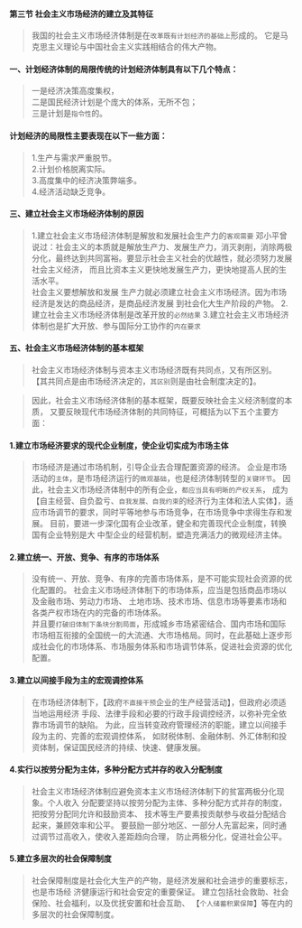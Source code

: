 #### 第三节 社会主义市场经济的建立及其特征
>   我国的社会主义市场经济体制是在`改革既有计划经济的基础上`形成的。
    它是马克思主义理论与中国社会主义实践相结合的伟大产物。
    
#### 一、计划经济体制的局限传统的计划经济体制具有以下几个特点：
>   一是经济决策高度集权，  
    二是国民经济计划是个庞大的体系，无所不包；   
    三是计划是`指令性`的。   

#### 计划经济的局限性主要表现在以下一些方面：
>   1.生产与需求严重脱节。    
    2.计划价格脱离实际。    
    3.高度集中的经济决策弊端多。    
    4.经济活动缺乏竞争。    
    
    
#### 三、建立社会主义市场经济体制的原因
>   1.建立社会主义市场经济体制是解放和发展社会生产力的`客观需要`
        邓小平曾说过：社会主义的本质就是解放生产力、发展生产力，消灭剥削，消除两极
        分化，最终达到共同富裕。要显示社会主义社会的优越性，就必须努力发展社会主义经济，
        而且比资本主义更快地发展生产力，更快地提高人民的生活水平。  
            社会主义要想解放和发展
        生产力就必须建立社会主义市场经济。因为市场经济是发达的商品经济，是商品经济发展
        到社会化大生产阶段的产物。
    2.建立社会主义市场经济体制是改革开放的`必然结果`
    3.建立社会主义市场经济体制也是扩大开放、参与国际分工协作的`内在要求`


#### 五、社会主义市场经济体制的基本框架
>   社会主义市场经济体制与资本主义市场经济既有共同点，又有所区别。
    【其共同点是由市场经济决定的，`其区别`则是由社会制度决定的】。

>   因此，社会主义市场经济体制的基本框架，既要反映社会主义经济制度的本质，
    又要反映现代市场经济体制的共同特征，可概括为以下五个主要方面：
    
#### 1.建立市场经济要求的现代企业制度，使企业切实成为市场主体
>   市场经济是通过市场机制，引导企业去合理配置资源的经济。
企业是市场活动的`主体`，是市场经济运行的`微观基础`，也是经济体制转型的`关键环节`。
    因此，社会主义市场经济体制中的所有企业，`都应当具有明晰的产权关系`，
        成为【自主经营、自负盈亏、`自我发展、自我约束`的经济行为主体和法人实体】，适应市场调节的要求，同时平等地参与市场竞争，在市场竞争中求得生存和发展。
    目前，要进一步深化国有企业改革，健全和完善现代企业制度，转换国有企业特别是大
    中型企业的经营机制，塑造充满活力的微观经济主体。
    
#### 2.建立统一、开放、竞争、有序的市场体系
>   没有统一、开放、竞争、有序的完善市场体系，是不可能实现社会资源的优化配置的。
    社会主义市场经济体制下的市场体系，应当是包括商品市场以及金融市场、劳动力市场、
    土地市场、技术市场、信息市场等要素市场和各类产权市场在内的完备的市场体系。  
        并且要`打破旧体制下条块分割局面`，形成城乡市场紧密结合、国内市场和国际市场相互衔接的全国统一的大流通、大市场格局。同时，在此基础上逐步形成社会化的市场体系、市场服务体系和市场调节体系，促进社会资源的优化配置。
        
        
#### 3.建立以间接手段为主的宏观调控体系
>   在市场经济体制下，【政府`不直接干预`企业的生产经营活动】，但政府必须适当地运用经济
    手段、法律手段和必要的行政手段调控经济，以弥补完全依靠市场调节的缺陷。
    为此，应当转变政府管理经济的职能，建立以间接手段为主的、完善的宏观调控体系，
    如财税体制、金融体制、外汇体制和投资体制，保证国民经济的持续、快速、健康发展。
    
#### 4.实行以按劳分配为主体，多种分配方式并存的收入分配制度
>   社会主义市场经济体制应避免资本主义市场经济体制下的贫富两极分化现象。个人收入
    分配要坚持以按劳分配为主体、多种分配方式并存的制度，把按劳分配同允许和鼓励资本、
    技术等生产要素按贡献参与收益分配结合起来，兼顾效率和公平。
    要鼓励一部分地区、一部分人先富起来，同时通过调节过高收入，使收入差距趋向合理，
    防止两极分化，促进社会公平。
    
#### 5.建立多层次的社会保障制度
>   社会保障制度是社会化大生产的产物，是经济发展和社会进步的重要标志，也是市场经
    济健康运行和社会安定的重要保证。
    建立包括社会救助、社会保险、社会福利，以及优抚安置和社会互助、
    【`个人储蓄积累保障`】等在内的多层次的社会保障制度。
